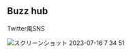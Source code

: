 ## Buzz hub

Twitter風SNS

![スクリーンショット 2023-07-16 7 34 51](https://github.com/6d2131/buzz-hub-app/assets/109326634/4e747d25-7d29-45a1-afb7-49ee5f8f05f8)